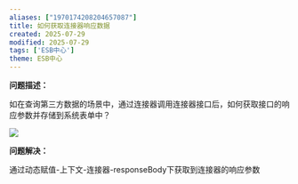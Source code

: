 ```yaml
---
aliases: ["1970174208204657087"]
title: 如何获取连接器响应数据
created: 2025-07-29
modified: 2025-07-29
tags: ['ESB中心']
theme: ESB中心
---
```


**问题描述：**

如在查询第三方数据的场景中，通过连接器调用连接器接口后，如何获取接口的响应参数并存储到系统表单中？

![](https://myhelpdoc.oss-cn-heyuan.aliyuncs.com/mdimages/964a84eba28d31836f2e2aeba75644d1.jpg)

**问题解决：**

通过动态赋值-上下文-连接器-responseBody下获取到连接器的响应参数

